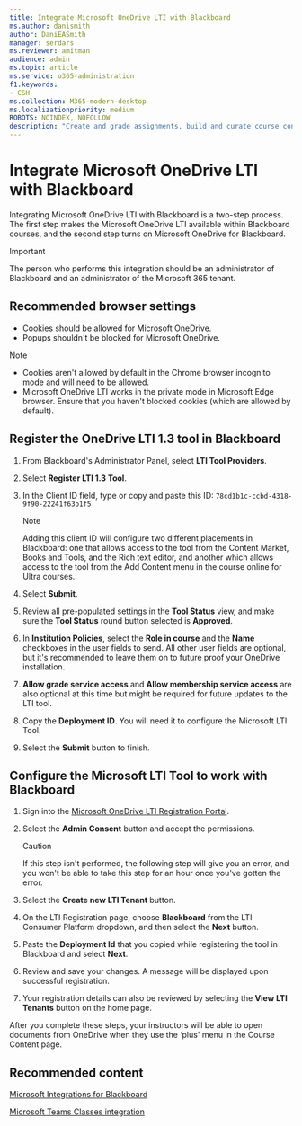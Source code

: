 ```yaml
---
title: Integrate Microsoft OneDrive LTI with Blackboard
ms.author: danismith
author: DaniEASmith
manager: serdars
ms.reviewer: amitman 
audience: admin
ms.topic: article
ms.service: o365-administration
f1.keywords:
- CSH
ms.collection: M365-modern-desktop
ms.localizationpriority: medium
ROBOTS: NOINDEX, NOFOLLOW
description: "Create and grade assignments, build and curate course content, and collaborate on files in real time with the new Microsoft OneDrive Learning Tools Interoperability for Blackboard."
---
```


# Integrate Microsoft OneDrive LTI with Blackboard

Integrating Microsoft OneDrive LTI with Blackboard is a two-step process. The first step makes the Microsoft OneDrive LTI available within Blackboard courses, and the second step turns on Microsoft OneDrive for Blackboard.

> [!IMPORTANT]
> The person who performs this integration should be an administrator of Blackboard and an administrator of the Microsoft 365 tenant.

## Recommended browser settings

- Cookies should be allowed for Microsoft OneDrive.
- Popups shouldn't be blocked for Microsoft OneDrive.

> [!NOTE]
>
> - Cookies aren't allowed by default in the Chrome browser incognito mode and will need to be allowed.
> - Microsoft OneDrive LTI works in the private mode in Microsoft Edge browser. Ensure that you haven't blocked cookies (which are allowed by default).

## Register the OneDrive LTI 1.3 tool in Blackboard

1. From Blackboard's Administrator Panel, select **LTI Tool Providers**.
2. Select **Register LTI 1.3 Tool**.
3. In the Client ID field, type or copy and paste this ID: ``78cd1b1c-ccbd-4318-9f90-22241f63b1f5``

   > [!NOTE]
   > Adding this client ID will configure two different placements in Blackboard: one that allows access to the tool from the Content Market, Books and Tools, and the Rich text editor, and another which allows access to the tool from the Add Content menu in the course online for Ultra courses.

4. Select **Submit**.
5. Review all pre-populated settings in the **Tool Status** view, and make sure the **Tool Status** round button selected is **Approved**.
6. In **Institution Policies**, select the **Role in course** and the **Name** checkboxes in the user fields to send. All other user fields are optional, but it's recommended to leave them on to future proof your OneDrive installation.
7. **Allow grade service access** and **Allow membership service access** are also optional at this time but might be required for future updates to the LTI tool.
8. Copy the **Deployment ID**. You will need it to configure the Microsoft LTI Tool.
9. Select the **Submit** button to finish.

## Configure the Microsoft LTI Tool to work with Blackboard

1. Sign into the [Microsoft OneDrive LTI Registration Portal](https://onedrivelti.microsoft.com/admin).
2. Select the **Admin Consent** button and accept the permissions.

    > [!CAUTION]
    > If this step isn't performed, the following step will give you an error, and you won't be able to take this step for an hour once you've gotten the error.

3. Select the **Create new LTI Tenant** button.
4. On the LTI Registration page, choose **Blackboard** from the LTI Consumer Platform dropdown, and then select the **Next** button.
5. Paste the **Deployment Id** that you copied while registering the tool in Blackboard and select **Next**.
6. Review and save your changes. A message will be displayed upon successful registration.
7. Your registration details can also be reviewed by selecting the **View LTI Tenants** button on the home page.

After you complete these steps, your instructors will be able to open documents from OneDrive when they use the ‘plus' menu in the Course Content page.

## Recommended content

[Microsoft Integrations for Blackboard](https://help.blackboard.com/Learn/Administrator/SaaS/Integrations/Microsoft)

[Microsoft Teams Classes integration](https://help.blackboard.com/Learn/Administrator/SaaS/Integrations/Microsoft_Classes)
